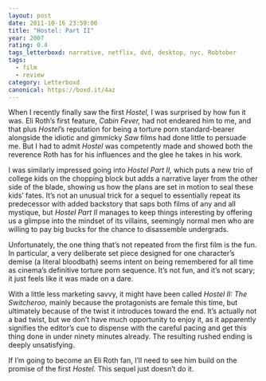 ```yaml
---
layout: post 
date: 2011-10-16 23:59:00
title: "Hostel: Part II"
year: 2007
rating: 0.4
tags_letterboxd: narrative, netflix, dvd, desktop, nyc, Robtober
tags:
  - film
  - review
category: Letterboxd
canonical: https://boxd.it/4az
---
```


When I recently finally saw the first <cite>Hostel,</cite> I was surprised by how fun it was. Eli Roth’s first feature, <cite>Cabin Fever,</cite> had not endeared him to me, and that plus <cite>Hostel</cite>’s reputation for being a torture porn standard-bearer alongside the idiotic and gimmicky <cite>Saw</cite> films had done little to persuade me. But I had to admit <cite>Hostel</cite> was competently made and showed both the reverence Roth has for his influences and the glee he takes in his work.

I was similarly impressed going into <cite>Hostel Part II,</cite> which puts a new trio of college kids on the chopping block but adds a narrative layer from the other side of the blade, showing us how the plans are set in motion to seal these kids’ fates. It’s not an unusual trick for a sequel to essentially repeat its predecessor with added backstory that saps both films of any and all mystique, but <cite>Hostel Part II</cite> manages to keep things interesting by offering us a glimpse into the mindset of its villains, seemingly normal men who are willing to pay big bucks for the chance to disassemble undergrads.

Unfortunately, the one thing that’s not repeated from the first film is the fun. In particular, a very deliberate set piece designed for one character’s demise (a literal bloodbath) seems intent on being remembered for all time as cinema’s definitive torture porn sequence. It’s not fun, and it’s not scary; it just feels like it was made on a dare.

With a little less marketing savvy, it might have been called <cite>Hostel II: The Switcheroo,</cite> mainly because the protagonists are female this time, but ultimately because of the twist it introduces toward the end. It’s actually not a bad twist, but we don’t have much opportunity to enjoy it, as it apparently signifies the editor’s cue to dispense with the careful pacing and get this thing done in under ninety minutes already. The resulting rushed ending is deeply unsatisfying.

If I’m going to become an Eli Roth fan, I’ll need to see him build on the promise of the first <cite>Hostel.</cite> This sequel just doesn’t do it.

